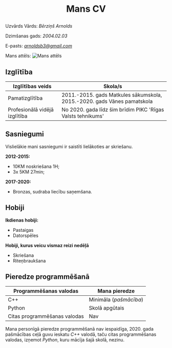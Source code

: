 # <p align=center> Mans CV <p/>
Uzvārds Vārds: *Bērziņš Arnolds*

Dzimšanas gads: *2004.02.03*

E-pasts: *arnoldsb3@gmail.com*

Mans attēls: ![Mans attēls](https://user-images.githubusercontent.com/78017323/106467803-d2908480-64a5-11eb-811a-e5265e0dd433.jpg)

## Izglītība
|**Izglītības veids** | **Skola/s**|
|-------------------- | -----------|
|Pamatizglītība | 2011.-2015. gads Matkules sākumskola, 2015.-2020. gads Vānes pamatskola|
|Profesionālā vidējā izglītība | No 2020. gada līdz šim brīdim PIKC 'Rīgas Valsts tehnikums'|

## Sasniegumi
Vislielākie mani sasniegumi ir saistīti lielākoties ar skriešanu.

**2012-2015:**
* 10KM noskriešana 1H;
* 3x 5KM 27min;

**2017-2020:**
* Bronzas, sudraba liecību saņemšana.
    

## Hobiji
**Ikdienas hobiji:**
* Pastaigas
* Datorspēles

**Hobiji, kurus veicu vismaz reizi nedēļā**
* Skriešana
* Riteņbraukšana

## Pieredze programmēšanā
|**Programmēšanas valodas**|**Mana pieredze**|
|--------------------------|-----------------|
|C++|Minimāla (*pašmācība*)|
|Python|Skolā apgūtais|
|Citas programmēšanas valodas|Nav|

Mana personīgā pieredze programmēšanā nav iespaidīga, 2020. gada pašmācības ceļā guvu ieskatu *C++* valodā, taču citas programmēšanas valodas, izņemot *Python*, kuru mācīja šajā skolā, nezinu.